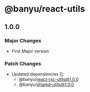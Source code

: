 # @banyu/react-utils

## 1.0.0

### Major Changes

- First Major version

### Patch Changes

- Updated dependencies []:
  - @banyu/react-rsc-utils@1.0.0
  - @banyu/shared-utils@1.0.0
